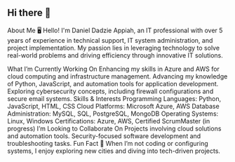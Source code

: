 ## Hi there 👋
About Me 🖥️
Hello! I'm Daniel Dadzie Appiah, an IT professional with over 5 years of experience in technical support, IT system administration, and project implementation. My passion lies in leveraging technology to solve real-world problems and driving efficiency through innovative IT solutions.

What I’m Currently Working On
Enhancing my skills in Azure and AWS for cloud computing and infrastructure management.
Advancing my knowledge of Python, JavaScript, and automation tools for application development.
Exploring cybersecurity concepts, including firewall configurations and secure email systems.
Skills & Interests
Programming Languages: Python, JavaScript, HTML, CSS
Cloud Platforms: Microsoft Azure, AWS
Database Administration: MySQL, SQL, PostgreSQL, MongoDB
Operating Systems: Linux, Windows
Certifications: Azure, AWS, Certified ScrumMaster (in progress)
I’m Looking to Collaborate On
Projects involving cloud solutions and automation tools.
Security-focused software development and troubleshooting tasks.
Fun Fact 🎉
When I’m not coding or configuring systems, I enjoy exploring new cities and diving into tech-driven projects.


<!--
**danivelve/danivelve** is a ✨ _special_ ✨ repository because its `README.md` (this file) appears on your GitHub profile.

Here are some ideas to get you started:

- 🔭 I’m currently working on ...
- 🌱 I’m currently learning ...
- 👯 I’m looking to collaborate on ...
- 🤔 I’m looking for help with ...
- 💬 Ask me about ...
- 📫 How to reach me: ...
- 😄 Pronouns: ...
- ⚡ Fun fact: ...
-->
